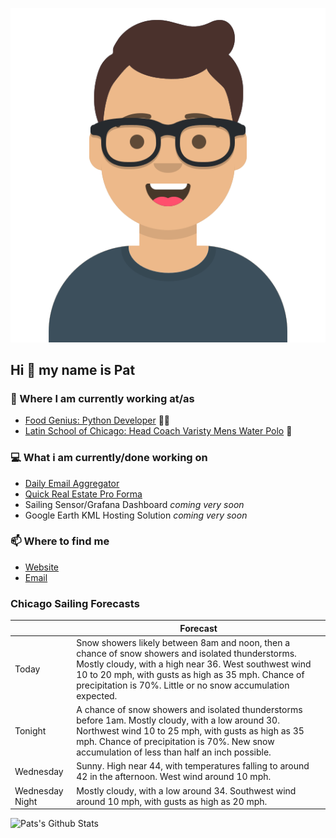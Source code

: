 [![Social banner for p-j-falconer](https://raw.githubusercontent.com/P-J-FALCONER/P-J-FALCONER/master/assets/avataaars.svg)](https://patfalconer.com/)
## Hi :wave: my name is Pat

### 💼 Where I am currently working at/as
- [Food Genius: Python Developer](https://getfoodgenius.com/) 🍔🐍
- [Latin School of Chicago: Head Coach Varisty Mens Water Polo](https://www.latinschool.org/) 🤽


### 💻 What i am currently/done working on
 - [Daily Email Aggregator](https://github.com/P-J-FALCONER/dott_daily_mail)
 - [Quick Real Estate Pro Forma](https://github.com/P-J-FALCONER/henry)
 - Sailing Sensor/Grafana Dashboard *coming very soon*
 - Google Earth KML Hosting Solution *coming very soon*

### 📫 Where to find me
 - [Website](https://patfalconer.com/)
 - [Email](mailto:patrick.j.falconer@gmail.com)


### Chicago Sailing Forecasts
|   | Forecast  |
|---|---|
| Today | Snow showers likely between 8am and noon, then a chance of snow showers and isolated thunderstorms. Mostly cloudy, with a high near 36. West southwest wind 10 to 20 mph, with gusts as high as 35 mph. Chance of precipitation is 70%. Little or no snow accumulation expected. |
| Tonight | A chance of snow showers and isolated thunderstorms before 1am. Mostly cloudy, with a low around 30. Northwest wind 10 to 25 mph, with gusts as high as 35 mph. Chance of precipitation is 70%. New snow accumulation of less than half an inch possible. |
| Wednesday | Sunny. High near 44, with temperatures falling to around 42 in the afternoon. West wind around 10 mph. |
| Wednesday Night | Mostly cloudy, with a low around 34. Southwest wind around 10 mph, with gusts as high as 20 mph. |

![Pats's Github Stats](https://github-readme-stats.vercel.app/api?username=p-j-falconer&show_icons=true&theme=radical)
